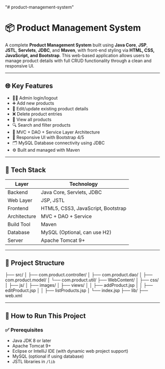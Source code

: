 "# product-management-system" 
# 📦 Product Management System

A complete **Product Management System** built using **Java Core**, **JSP**, **JSTL**, **Servlets**, **JDBC**, and **Maven**, with front-end styling via **HTML, CSS, JavaScript, and Bootstrap**. This web-based application allows users to manage product details with full CRUD functionality through a clean and responsive UI.

---

## 🌐 Key Features

- 🧑‍💼 Admin login/logout
- ➕ Add new products
- 📝 Edit/update existing product details
- ❌ Delete product entries
- 📃 View all products
- 🔍 Search and filter products
- 📁 MVC + DAO + Service Layer Architecture
- 💅 Responsive UI with Bootstrap 4/5
- 🗂️ MySQL Database connectivity using JDBC
- ⚙️ Built and managed with Maven

---

## 🧰 Tech Stack

| Layer      | Technology                     |
|------------|--------------------------------|
| Backend    | Java Core, Servlets, JDBC      |
| Web Layer  | JSP, JSTL                      |
| Frontend   | HTML5, CSS3, JavaScript, Bootstrap |
| Architecture | MVC + DAO + Service          |
| Build Tool | Maven                          |
| Database   | MySQL (Optional, can use H2)   |
| Server     | Apache Tomcat 9+               |

---

## 📁 Project Structure
├── src/
│   ├── com.product.controller/
│   ├── com.product.dao/
│   ├── com.product.model/
│   └── com.product.util/
├── WebContent/
│   ├── css/
│   ├── js/
│   ├── images/
│   ├── views/
│   │   ├── addProduct.jsp
│   │   ├── editProduct.jsp
│   │   ├── listProducts.jsp
│   └── index.jsp
├── lib/
├── web.xml


---

## 🧪 How to Run This Project

### ✅ Prerequisites

- Java JDK 8 or later
- Apache Tomcat 9+
- Eclipse or IntelliJ IDE (with dynamic web project support)
- MySQL (optional if using database)
- JSTL libraries in `/lib`


  



